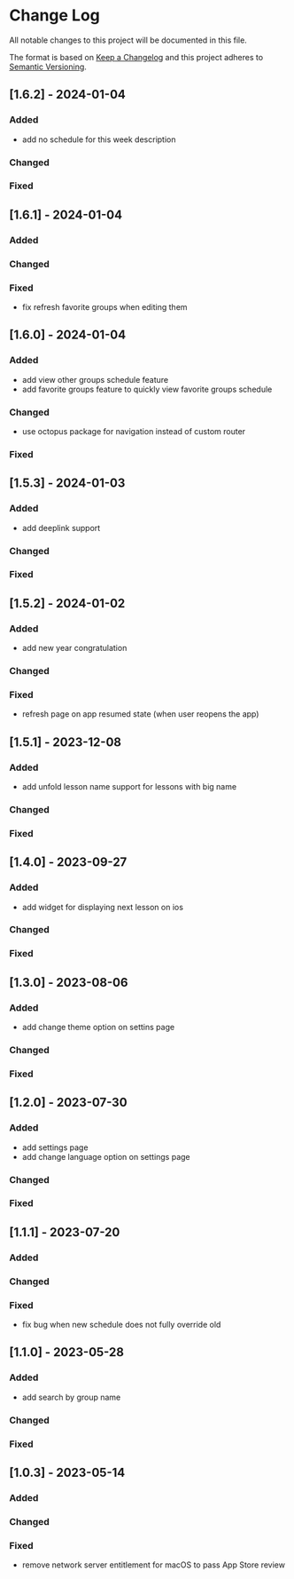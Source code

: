 
# Change Log
All notable changes to this project will be documented in this file.
 
The format is based on [Keep a Changelog](http://keepachangelog.com/)
and this project adheres to [Semantic Versioning](http://semver.org/).

## [1.6.2] - 2024-01-04

### Added

- add no schedule for this week description

### Changed

### Fixed

## [1.6.1] - 2024-01-04

### Added

### Changed

### Fixed

- fix refresh favorite groups when editing them

## [1.6.0] - 2024-01-04

### Added

- add view other groups schedule feature
- add favorite groups feature to quickly view favorite groups schedule 

### Changed

- use octopus package for navigation instead of custom router

### Fixed

## [1.5.3] - 2024-01-03

### Added

- add deeplink support

### Changed

### Fixed

## [1.5.2] - 2024-01-02

### Added

- add new year congratulation

### Changed

### Fixed

- refresh page on app resumed state (when user reopens the app)

## [1.5.1] - 2023-12-08

### Added

- add unfold lesson name support for lessons with big name

### Changed

### Fixed

## [1.4.0] - 2023-09-27

### Added

- add widget for displaying next lesson on ios

### Changed

### Fixed

## [1.3.0] - 2023-08-06

### Added

- add change theme option on settins page

### Changed

### Fixed

## [1.2.0] - 2023-07-30
 
### Added

- add settings page
- add change language option on settings page

### Changed

### Fixed

## [1.1.1] - 2023-07-20
 
### Added
 
### Changed

### Fixed

- fix bug when new schedule does not fully override old

## [1.1.0] - 2023-05-28
 
### Added

- add search by group name
 
### Changed

### Fixed
 
## [1.0.3] - 2023-05-14
 
### Added
 
### Changed

### Fixed
- remove network server entitlement for macOS to pass App Store review